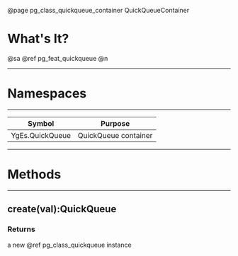 ﻿@page pg_class_quickqueue_container QuickQueueContainer

# What's It?

@sa @ref pg_feat_quickqueue @n

-----
# Namespaces

-----
| Symbol | Purpose |
|--------|---------|
| YgEs.QuickQueue | QuickQueue container |

-----
# Methods

-----
## create(val):QuickQueue

### Returns

a new @ref pg_class_quickqueue instance
